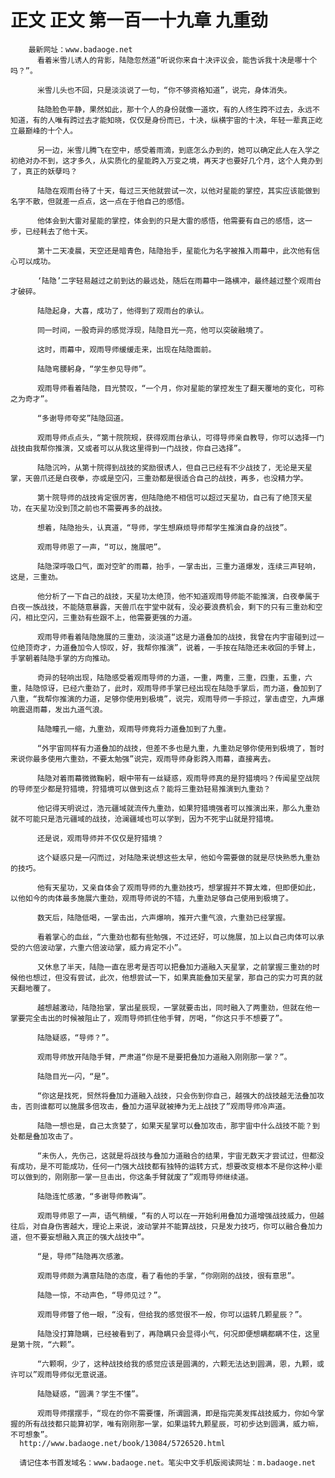 # 正文 正文 第一百一十九章 九重劲
        最新网址：www.badaoge.net
          看着米雪儿诱人的背影，陆隐忽然道“听说你来自十决评议会，能告诉我十决是哪十个吗？”。
      
          米雪儿头也不回，只是淡淡说了一句，“你不够资格知道”，说完，身体消失。
      
          陆隐脸色平静，果然如此，那十个人的身份就像一道坎，有的人终生跨不过去，永远不知道，有的人唯有跨过去才能知晓，仅仅是身份而已，十决，纵横宇宙的十决，年轻一辈真正屹立最巅峰的十个人。
      
          另一边，米雪儿腾飞在空中，感受着雨滴，到底怎么办到的，她可以确定此人在入学之初绝对办不到，这才多久，从实质化的星能跨入万变之境，再天才也要好几个月，这个人竟办到了，真正的妖孽吗？
      
          陆隐在观雨台待了十天，每过三天他就尝试一次，以他对星能的掌控，其实应该能做到名字不散，但就差一点点，这一点在于他自己的感悟。
      
          他体会到大雷对星能的掌控，体会到的只是大雷的感悟，他需要有自己的感悟，这一步，已经耗去了他十天。
      
          第十二天凌晨，天空还是暗青色，陆隐抬手，星能化为名字被推入雨幕中，此次他有信心可以成功。
      
          ‘陆隐’二字轻易越过之前到达的最远处，随后在雨幕中一路横冲，最终越过整个观雨台才破碎。
      
          陆隐起身，大喜，成功了，他得到了观雨台的承认。
      
          同一时间，一股奇异的感觉浮现，陆隐目光一亮，他可以突破融境了。
      
          这时，雨幕中，观雨导师缓缓走来，出现在陆隐面前。
      
          陆隐弯腰躬身，“学生参见导师”。
      
          观雨导师看着陆隐，目光赞叹，“一个月，你对星能的掌控发生了翻天覆地的变化，可称之为奇才”。
      
          “多谢导师夸奖”陆隐回道。
      
          观雨导师点点头，“第十院院规，获得观雨台承认，可得导师亲自教导，你可以选择一门战技由我帮你推演，又或者可以从我这里得到一门战技，你自己选择”。
      
          陆隐沉吟，从第十院得到战技的奖励很诱人，但自己已经有不少战技了，无论是天星掌，天兽爪还是白夜拳，亦或是空闪，三重劲都是很适合自己的战技，再多，也没精力学。
      
          第十院导师的战技肯定很厉害，但陆隐绝不相信可以超过天星功，自己有了绝顶天星功，在天星功没到顶之前也不需要再多的战技。
      
          想着，陆隐抬头，认真道，“导师，学生想麻烦导师帮学生推演自身的战技”。
      
          观雨导师恩了一声，“可以，施展吧”。
      
          陆隐深呼吸口气，面对空旷的雨幕，抬手，一掌击出，三重力道爆发，连续三声轻响，这是，三重劲。
      
          他分析了一下自己的战技，天星功太绝顶，他不知道观雨导师能不能推演，白夜拳属于白夜一族战技，不能随意暴露，天兽爪在宇堂中就有，没必要浪费机会，剩下的只有三重劲和空闪，相比空闪，三重劲有些跟不上，他需要更强的力道。
      
          观雨导师看着陆隐施展的三重劲，淡淡道“这是力道叠加的战技，我曾在内宇宙碰到过一位绝顶奇才，力道叠加令人惊叹，好，我帮你推演”，说着，一手按在陆隐还未收回的手臂上，手掌朝着陆隐手掌的方向推动。
      
          奇异的轻响出现，陆隐感受着观雨导师的力道，一重，两重，三重，四重，五重，六重，陆隐惊讶，已经六重劲了，此时，观雨导师手掌已经出现在陆隐手掌后，而力道，叠加到了八重，“我帮你推演的力道，足够你使用到极境”，说完，观雨导师一手掠过，掌击虚空，九声爆响震退雨幕，发出九道气浪。
      
          陆隐瞳孔一缩，九重劲，观雨导师竟将力道叠加到了九重。
      
          “外宇宙同样有力道叠加的战技，但差不多也是九重，九重劲足够你使用到极境了，暂时来说你最多使用六重劲，不要太勉强”说完，观雨导师身影跨入雨幕，直接离去。
      
          陆隐对着雨幕微微鞠躬，眼中带有一丝疑惑，观雨导师真的是狩猎境吗？传闻星空战院的导师至少都是狩猎境，狩猎境可以做到这点？能将三重劲轻易推演到九重劲？
      
          他记得天明说过，浩元疆域就流传九重劲，如果狩猎境强者可以推演出来，那么九重劲就不可能只是浩元疆域的战技，沧澜疆域也可以学到，因为不死宇山就是狩猎境。
      
          还是说，观雨导师并不仅仅是狩猎境？
      
          这个疑惑只是一闪而过，对陆隐来说想这些太早，他如今需要做的就是尽快熟悉九重劲的技巧。
      
          他有天星功，又亲自体会了观雨导师的九重劲技巧，想掌握并不算太难，但即便如此，以他如今的肉体最多施展六重劲，观雨导师说的不错，九重劲足够自己使用到极境了。
      
          数天后，陆隐低喝，一掌击出，六声爆响，推开六重气浪，六重劲已经掌握。
      
          看着掌心的血丝，“六重劲也都有些勉强，不过还好，可以施展，加上以自己肉体可以承受的六倍波动掌，六重六倍波动掌，威力肯定不小”。
      
          又休息了半天，陆隐一直在思考是否可以把叠加力道融入天星掌，之前掌握三重劲的时候他也想过，但没有尝试，此次，他想尝试一下，如果真能叠加天星掌，那自己的实力可真的就天翻地覆了。
      
          越想越激动，陆隐抬掌，掌出星辰现，一掌就要击出，同时融入了两重劲，但就在他一掌要完全击出的时候被阻止了，观雨导师抓住他手臂，厉喝，“你这只手不想要了”。
      
          陆隐疑惑，“导师？”。
      
          观雨导师放开陆隐手臂，严肃道“你是不是要把叠加力道融入刚刚那一掌？”。
      
          陆隐目光一闪，“是”。
      
          “你这是找死，贸然将叠加力道融入战技，只会伤到你自己，越强大的战技越无法叠加攻击，否则谁都可以施展多倍攻击，叠加力道早就被捧为无上战技了”观雨导师冷声道。
      
          陆隐一想也是，自己太贪婪了，如果天星掌可以叠加攻击，那宇宙中什么战技不能？到处都是叠加攻击了。
      
          “未伤人，先伤己，这就是将战技与叠加力道融合的结果，宇宙无数天才尝试过，但都没有成功，是不可能成功，任何一门强大战技都有独特的运转方式，想要改变根本不是你这种小辈可以做到的，刚刚那一掌一旦击出，你这条手臂就废了”观雨导师继续道。
      
          陆隐连忙感激，“多谢导师教诲”。
      
          观雨导师恩了一声，语气稍缓，“有的人可以在一开始利用叠加力道增强战技威力，但越往后，对自身伤害越大，理论上来说，波动掌并不能算战技，只是发力技巧，你可以融合叠加力道，但不要妄想融入真正的强大战技中”。
      
          “是，导师”陆隐再次感激。
      
          观雨导师颇为满意陆隐的态度，看了看他的手掌，“你刚刚的战技，很有意思”。
      
          陆隐一惊，不动声色，“导师见过？”。
      
          观雨导师瞥了他一眼，“没有，但给我的感觉很不一般，你可以运转几颗星辰？”。
      
          陆隐没打算隐瞒，已经被看到了，再隐瞒只会显得小气，何况即便想瞒都瞒不住，这里是第十院，“六颗”。
      
          “六颗啊，少了，这种战技给我的感觉应该是圆满的，六颗无法达到圆满，恩，九颗，或许可以”观雨导师似无意说道。
      
          陆隐疑惑，“圆满？学生不懂”。
      
          观雨导师摆摆手，“现在的你不需要懂，所谓圆满，即是指完美发挥战技威力，你如今掌握的所有战技都只能算初学，唯有刚刚那一掌，如果运转九颗星辰，可初步达到圆满，威力嘛，不可想象”。
      http://www.badaoge.net/book/13084/5726520.html
      
      请记住本书首发域名：www.badaoge.net。笔尖中文手机版阅读网址：m.badaoge.net